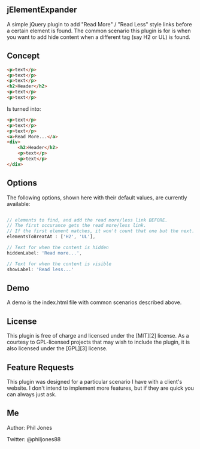 ## jElementExpander

A simple jQuery plugin to add "Read More" / "Read Less" style links before a certain element is found. The common scenario this plugin is for is when you want to add hide content when a different tag (say H2 or UL) is found.

## Concept

```html
<p>text</p>
<p>text</p>
<p>text</p>
<h2>Header</h2>
<p>text</p>
<p>text</p>
```

Is turned into:

```html
<p>text</p>
<p>text</p>
<p>text</p>
<a>Read More...</a>
<div>
	<h2>Header</h2>
	<p>text</p>
	<p>text</p>
</div>
```

## Options

The following options, shown here with their default values, are currently available:

```javascript

// elements to find, and add the read more/less link BEFORE.
// The first occurance gets the read more/less link.
// If the first element matches, it won't count that one but the next.
elementsToBreatAt : ['H2', 'UL'],

// Text for when the content is hidden
hiddenLabel: 'Read more...',

// Text for when the content is visible
showLabel: 'Read less...'

```

## Demo

A demo is the index.html file with common scenarios described above.

## License

This plugin is free of charge and licensed under the [MIT][2] license. As a courtesy to GPL-licensed projects that may wish to include the plugin, it is also licensed under the [GPL][3] license.

## Feature Requests

This plugin was designed for a particular scenario I have with a client's website. I don't intend to implement more features, but if they are quick you can always just ask.

## Me

Author: Phil Jones

Twitter: @philjones88